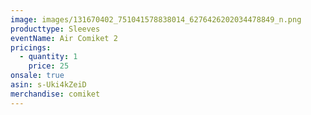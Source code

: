 ```yaml
---
image: images/131670402_751041578838014_6276426202034478849_n.png
producttype: Sleeves
eventName: Air Comiket 2
pricings:
  - quantity: 1
    price: 25
onsale: true
asin: s-Uki4kZeiD
merchandise: comiket
---
```

